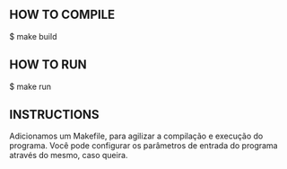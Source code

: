 ## HOW TO COMPILE
$ make build

## HOW TO RUN
$ make run

## INSTRUCTIONS
Adicionamos um Makefile, para agilizar a compilação e execução do programa.
Você pode configurar os parâmetros de entrada do programa através do mesmo, caso queira.